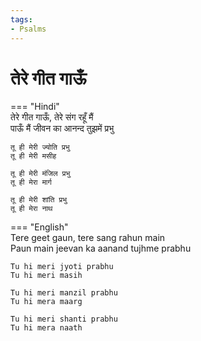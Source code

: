 ```yaml
---
tags:
- Psalms
---
```


# तेरे गीत गाऊँ  

=== "Hindi"  
    तेरे गीत गाऊँ, तेरे संग रहूँ मैं  
    पाऊँ मैं जीवन का आनन्द तुझमें प्रभु  

    तू ही मेरी ज्योति प्रभु  
    तू ही मेरी मसीह  

    तू ही मेरी मंजिल प्रभु  
    तू ही मेरा मार्ग  

    तू ही मेरी शांति प्रभु  
    तू ही मेरा नाथ  

=== "English"  
    Tere geet gaun, tere sang rahun main  
    Paun main jeevan ka aanand tujhme prabhu  

    Tu hi meri jyoti prabhu  
    Tu hi meri masih  

    Tu hi meri manzil prabhu  
    Tu hi mera maarg  

    Tu hi meri shanti prabhu  
    Tu hi mera naath